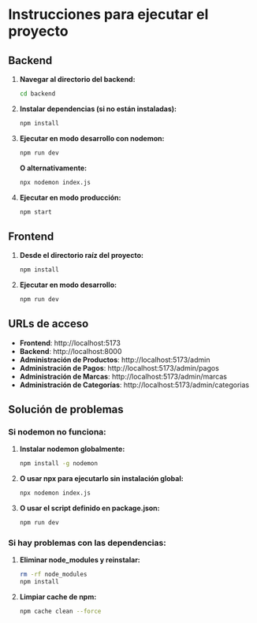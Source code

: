 # Instrucciones para ejecutar el proyecto

## Backend

1. **Navegar al directorio del backend:**
   ```bash
   cd backend
   ```

2. **Instalar dependencias (si no están instaladas):**
   ```bash
   npm install
   ```

3. **Ejecutar en modo desarrollo con nodemon:**
   ```bash
   npm run dev
   ```
   
   **O alternativamente:**
   ```bash
   npx nodemon index.js
   ```

4. **Ejecutar en modo producción:**
   ```bash
   npm start
   ```

## Frontend

1. **Desde el directorio raíz del proyecto:**
   ```bash
   npm install
   ```

2. **Ejecutar en modo desarrollo:**
   ```bash
   npm run dev
   ```

## URLs de acceso

- **Frontend**: http://localhost:5173
- **Backend**: http://localhost:8000
- **Administración de Productos**: http://localhost:5173/admin
- **Administración de Pagos**: http://localhost:5173/admin/pagos
- **Administración de Marcas**: http://localhost:5173/admin/marcas
- **Administración de Categorías**: http://localhost:5173/admin/categorias

## Solución de problemas

### Si nodemon no funciona:

1. **Instalar nodemon globalmente:**
   ```bash
   npm install -g nodemon
   ```

2. **O usar npx para ejecutarlo sin instalación global:**
   ```bash
   npx nodemon index.js
   ```

3. **O usar el script definido en package.json:**
   ```bash
   npm run dev
   ```

### Si hay problemas con las dependencias:

1. **Eliminar node_modules y reinstalar:**
   ```bash
   rm -rf node_modules
   npm install
   ```

2. **Limpiar cache de npm:**
   ```bash
   npm cache clean --force
   ```
